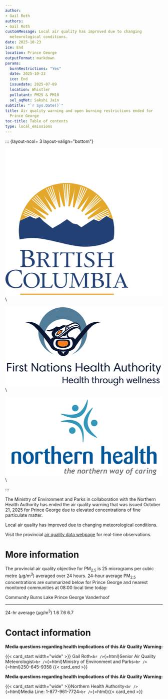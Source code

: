 ```yaml
---
author:
- Gail Roth
authors:
- Gail Roth
customMessage: Local air quality has improved due to changing
  meteorological conditions.
date: 2025-10-23
ice: End
location: Prince George
outputFormat: markdown
params:
  burnRestrictions: "Yes"
  date: 2025-10-23
  ice: End
  issuedate: 2025-07-09
  location: Whistler
  pollutant: PM25 & PM10
  sel_aqMet: Sakshi Jain
subtitle: "`r Sys.Date()`"
title: Air quality warning and open burning restrictions ended for
  Prince George
toc-title: Table of contents
type: local_emissions
---
```


<!--
Copyright 2025 Province of British Columbia

This work is licensed under the Creative Commons Attribution 4.0 International License.
To view a copy of this license, visit http://creativecommons.org/licenses/by/4.0/.
-->
<!-- Logo header, the layout-col should be set based on number of logos including FHNA and BCGov -->
<!-- the trailing slash means the text in square brackets is alt text -->

::: {layout-ncol= 3 layout-valign="bottom"}

![Government of British Columbia logo](/assets/logo_BCID_V_RGB_pos.png)\

![First Nations Health Authority logo](/assets/logo_FNHA.png)\

![Northern Health Authority logo](/assets/logo_NH.png)\

:::

The Ministry of Environment and Parks in collaboration with the Northern
Health Authority has ended the air quality warning that was issued
October 21, 2025 for Prince George due to elevated concentrations of
fine particulate matter.

Local air quality has improved due to changing meteorological
conditions.

Visit the provincial [air quality data
webpage](https://www2.gov.bc.ca/gov/content/environment/air-land-water/air/air-quality)
for real-time observations.

# More information

The provincial air quality objective for PM$_{2.5}$ is 25 micrograms per
cubic metre ($\mu$g/m$^{3}$) averaged over 24 hours. 24-hour average
PM$_{2.5}$ concentrations are summarized below for Prince George and
nearest monitored communities at 08:00 local time today:

  Community                        Burns Lake   Prince George   Vanderhoof
  -------------------------------- ------------ --------------- ------------
  24-hr average ($\mu$g/m$^{3}$)   1.6          7.6             6.7

# Contact information

**Media questions regarding health implications of this Air Quality
Warning:**

{{< card_start width="wide" >}} Gail Roth`<br />`{=html}Senior Air
Quality Meteorologist`<br />`{=html}Ministry of Environment and
Parks`<br />`{=html}250-645-9358 {{< card_end >}}

**Media questions regarding health implications of this Air Quality
Warning:**

{{< card_start  width="wide" >}}Northern Health
Authority`<br />`{=html}Media Line:
1-877-961-7724`<br />`{=html}{{< card_end >}}
